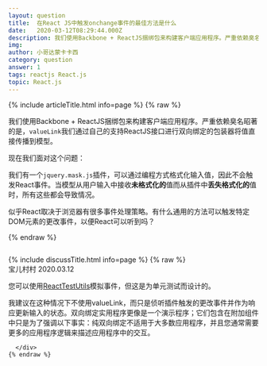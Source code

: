 ```yaml
---
layout: question
title:  在React JS中触发onchange事件的最佳方法是什么
date:   2020-03-12T08:29:44.000Z
description: 我们使用Backbone + ReactJS捆绑包来构建客户端应用程序。严重依赖臭名昭著的是，valueLink我们通过自己的支持ReactJS接口进行双...
img: 
author: 小哥达蒙卡卡西
category: question
answer: 1
tags: reactjs React.js
topic: React.js
---
```

<div class="article-root">
  <div class="article">
    {% include articleTitle.html info=page %}
    {% raw %}
    <div class="article-content"><p><font style="vertical-align: inherit;"><font style="vertical-align: inherit;">我们使用Backbone + ReactJS捆绑包来构建客户端应用程序。</font><font style="vertical-align: inherit;">严重依赖臭名昭著的是，</font></font><code>valueLink</code><font style="vertical-align: inherit;"><font style="vertical-align: inherit;">我们通过自己的支持ReactJS接口进行双向绑定的包装器将值直接传播到模型。</font></font></p>

<p><font style="vertical-align: inherit;"><font style="vertical-align: inherit;">现在我们面对这个问题：</font></font></p>

<p><font style="vertical-align: inherit;"><font style="vertical-align: inherit;">我们有一个</font></font><code>jquery.mask.js</code><font style="vertical-align: inherit;"><font style="vertical-align: inherit;">插件，可以通过编程方式格式化输入值，因此不会触发React事件。</font><font style="vertical-align: inherit;">当模型</font><font style="vertical-align: inherit;">从用户输入中</font><font style="vertical-align: inherit;">接收</font></font><strong><font style="vertical-align: inherit;"><font style="vertical-align: inherit;">未格式化的</font></font></strong><font style="vertical-align: inherit;"><font style="vertical-align: inherit;">值而</font><font style="vertical-align: inherit;">从插件中</font></font><strong><font style="vertical-align: inherit;"><font style="vertical-align: inherit;">丢失格式化的</font></font></strong><font style="vertical-align: inherit;"><font style="vertical-align: inherit;">值</font><font style="vertical-align: inherit;">时，所有这些都会导致情况</font><font style="vertical-align: inherit;">。</font></font></p>

<p><font style="vertical-align: inherit;"><font style="vertical-align: inherit;">似乎React取决于浏览器有很多事件处理策略。</font><font style="vertical-align: inherit;">有什么通用的方法可以触发特定DOM元素的更改事件，以便React可以听到吗？</font></font></p></div>
    {% endraw %}
  </div>
  <p style="height: 0;width:0;overflow: hidden;"> 第1134篇《在React JS中触发onchange事件的最佳方法是什么》来自Winter(https://github.com/aiyld/aiyld.github.io)的站点</p>
  <div class="discuss-wrapper">
    {% include discussTitle.html info=page %}
    {% raw %}
    <div class="discuss-item">
        <div class="discuss-parent">
          <div class="discuss-meta">
            <span class="discuss-user">宝儿村村</span>
            <span class="discuss-time">2020.03.12</span>
          </div>
          <div class="discuss-comment"><p><font style="vertical-align: inherit;"><font style="vertical-align: inherit;">您可以使用</font></font><a href="http://facebook.github.io/react/docs/test-utils.html"><font style="vertical-align: inherit;"><font style="vertical-align: inherit;">ReactTestUtils</font></font></a><font style="vertical-align: inherit;"><font style="vertical-align: inherit;">模拟事件，</font><font style="vertical-align: inherit;">但这是为单元测试而设计的。</font></font></p>

<p><font style="vertical-align: inherit;"><font style="vertical-align: inherit;">我建议在这种情况下不使用valueLink，而只是侦听插件触发的更改事件并作为响应更新输入的状态。</font><font style="vertical-align: inherit;">双向绑定实用程序更像是一个演示程序；</font><font style="vertical-align: inherit;">它们包含在附加组件中只是为了强调以下事实：纯双向绑定不适用于大多数应用程序，并且您通常需要更多的应用程序逻辑来描述应用程序中的交互。</font></font></p></div>
        </div>
        
      </div>
    {% endraw %}
  </div>
<div>

